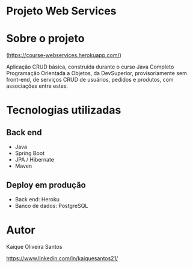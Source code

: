 # Projeto Web Services

# Sobre o projeto

(https://course-webservices.herokuapp.com/)

Aplicação CRUD básica, construída durante o curso Java Completo Programação Orientada a Objetos, da DevSuperior, provisoriamente sem front-end, 
de serviços CRUD de usuários, pedidos e produtos, com associações entre estes. 

# Tecnologias utilizadas
## Back end
- Java
- Spring Boot
- JPA / Hibernate
- Maven

## Deploy em produção
- Back end: Heroku
- Banco de dados: PostgreSQL

# Autor

Kaique Oliveira Santos

https://www.linkedin.com/in/kaiquesantos21/


